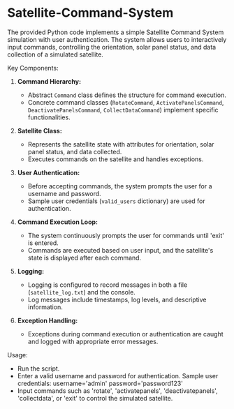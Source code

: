 # Satellite-Command-System

The provided Python code implements a simple Satellite Command System simulation with user authentication. The system allows users to interactively input commands, controlling the orientation, solar panel status, and data collection of a simulated satellite.

Key Components:

1. **Command Hierarchy:**
   - Abstract `Command` class defines the structure for command execution.
   - Concrete command classes (`RotateCommand`, `ActivatePanelsCommand`, `DeactivatePanelsCommand`, `CollectDataCommand`) implement specific functionalities.

2. **Satellite Class:**
   - Represents the satellite state with attributes for orientation, solar panel status, and data collected.
   - Executes commands on the satellite and handles exceptions.

3. **User Authentication:**
   - Before accepting commands, the system prompts the user for a username and password.
   - Sample user credentials (`valid_users` dictionary) are used for authentication.

4. **Command Execution Loop:**
   - The system continuously prompts the user for commands until 'exit' is entered.
   - Commands are executed based on user input, and the satellite's state is displayed after each command.

5. **Logging:**
   - Logging is configured to record messages in both a file (`satellite_log.txt`) and the console.
   - Log messages include timestamps, log levels, and descriptive information.

6. **Exception Handling:**
   - Exceptions during command execution or authentication are caught and logged with appropriate error messages.

Usage:
- Run the script.
- Enter a valid username and password for authentication.
  Sample user credentials:
  username='admin'
  password='password123'
- Input commands such as 'rotate', 'activatepanels', 'deactivatepanels', 'collectdata', or 'exit' to control the simulated satellite.

